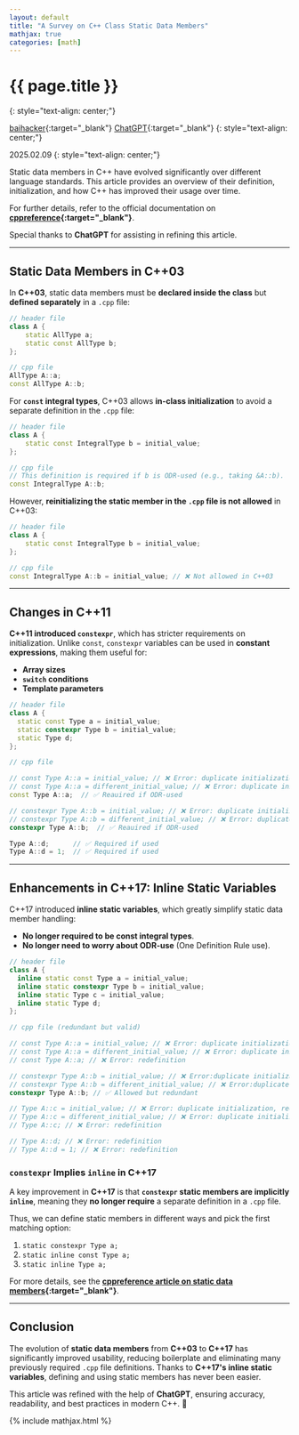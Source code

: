 ```yaml
---
layout: default
title: "A Survey on C++ Class Static Data Members"
mathjax: true
categories: [math]
---
```


<h1>{{ page.title }}</h1>
{: style="text-align: center;"}

[baihacker](https://github.com/baihacker){:target="_blank"}
[ChatGPT](https://chatgpt.com/){:target="_blank"}
{: style="text-align: center;"}

2025.02.09
{: style="text-align: center;"}

Static data members in C++ have evolved significantly over different language standards. This article provides an overview of their definition, initialization, and how C++ has improved their usage over time.

For further details, refer to the official documentation on **[cppreference](https://en.cppreference.com/w/cpp/language/static#Static_data_members){:target="_blank"}**.

Special thanks to **ChatGPT** for assisting in refining this article.

---

## **Static Data Members in C++03**

In **C++03**, static data members must be **declared inside the class** but **defined separately** in a `.cpp` file:

```cpp
// header file
class A {
    static AllType a;
    static const AllType b;
};

// cpp file
AllType A::a;
const AllType A::b;
```

For **`const` integral types**, C++03 allows **in-class initialization** to avoid a separate definition in the `.cpp` file:

```cpp
// header file
class A {
    static const IntegralType b = initial_value;
};

// cpp file
// This definition is required if b is ODR-used (e.g., taking &A::b).
const IntegralType A::b;
```

However, **reinitializing the static member in the `.cpp` file is not allowed** in C++03:

```cpp
// header file
class A {
    static const IntegralType b = initial_value;
};

// cpp file
const IntegralType A::b = initial_value; // ❌ Not allowed in C++03
```

---

## **Changes in C++11**

**C++11 introduced `constexpr`**, which has stricter requirements on initialization. Unlike `const`, `constexpr` variables can be used in **constant expressions**, making them useful for:
- **Array sizes**
- **`switch` conditions**
- **Template parameters**

```cpp
// header file
class A {
  static const Type a = initial_value;
  static constexpr Type b = initial_value;
  static Type d;
};

// cpp file

// const Type A::a = initial_value; // ❌ Error: duplicate initialization
// const Type A::a = different_initial_value; // ❌ Error: duplicate initialization
const Type A::a;  // ✅ Reauired if ODR-used

// constexpr Type A::b = initial_value; // ❌ Error: duplicate initialization
// constexpr Type A::b = different_initial_value; // ❌ Error: duplicate initialization
constexpr Type A::b;  // ✅ Reauired if ODR-used

Type A::d;      // ✅ Required if used
Type A::d = 1;  // ✅ Required if used
```

---

## **Enhancements in C++17: Inline Static Variables**

C++17 introduced **inline static variables**, which greatly simplify static data member handling:

- **No longer required to be const integral types**.
- **No longer need to worry about ODR-use** (One Definition Rule use).

```cpp
// header file
class A {
  inline static const Type a = initial_value;
  inline static constexpr Type b = initial_value;
  inline static Type c = initial_value;
  inline static Type d;
};

// cpp file (redundant but valid)

// const Type A::a = initial_value; // ❌ Error: duplicate initialization, redefinition
// const Type A::a = different_initial_value; // ❌ Error: duplicate initialization, redefinition
// const Type A::a; // ❌ Error: redefinition

// constexpr Type A::b = initial_value; // ❌ Error:duplicate initialization
// constexpr Type A::b = different_initial_value; // ❌ Error:duplicate initialization
constexpr Type A::b; // ✅ Allowed but redundant

// Type A::c = initial_value; // ❌ Error: duplicate initialization, redefinition
// Type A::c = different_initial_value; // ❌ Error: duplicate initialization, redefinition
// Type A::c; // ❌ Error: redefinition

// Type A::d; // ❌ Error: redefinition
// Type A::d = 1; // ❌ Error: redefinition

```

### **`constexpr` Implies `inline` in C++17**

A key improvement in **C++17** is that **`constexpr` static members are implicitly `inline`**, meaning they **no longer require** a separate definition in a `.cpp` file.

Thus, we can define static members in different ways and pick the first matching option:

1. `static constexpr Type a;`
2. `static inline const Type a;`
3. `static inline Type a;`

For more details, see the **[cppreference article on static data members](https://en.cppreference.com/w/cpp/language/static#Static_data_members){:target="_blank"}**.

---

## **Conclusion**

The evolution of **static data members** from **C++03** to **C++17** has significantly improved usability, reducing boilerplate and eliminating many previously required `.cpp` file definitions. Thanks to **C++17's inline static variables**, defining and using static members has never been easier.

This article was refined with the help of **ChatGPT**, ensuring accuracy, readability, and best practices in modern C++. 🚀

{% include mathjax.html %}
